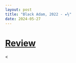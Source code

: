 ```yaml
---
layout: post
title: "Black Adam, 2022 - ★½"
date: 2024-05-27
---
```


# [Review](https://letterboxd.com/pavlesap/film/black-adam/)

<
